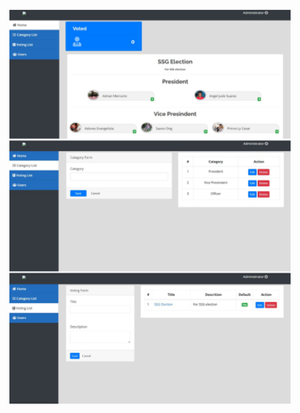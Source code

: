 ![Alt Text](https://raw.githubusercontent.com/Omvaria/Voting/refs/heads/main/1.jpeg)
![Alt Text](https://raw.githubusercontent.com/Omvaria/Voting/refs/heads/main/2.jpeg)
![Alt Text](https://raw.githubusercontent.com/Omvaria/Voting/refs/heads/main/3.jpeg)
